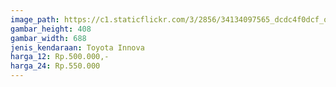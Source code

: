 ```yaml
---
image_path: https://c1.staticflickr.com/3/2856/34134097565_dcdc4f0dcf_o.png
gambar_height: 408
gambar_width: 688
jenis_kendaraan: Toyota Innova
harga_12: Rp.500.000,-
harga_24: Rp.550.000
---
```

